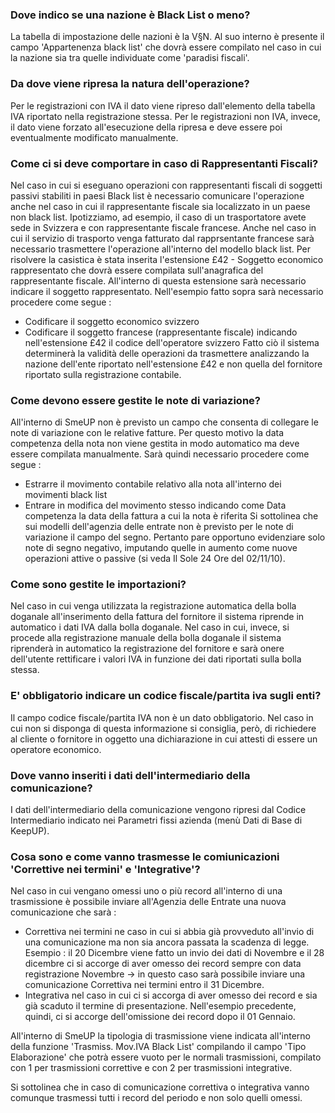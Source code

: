 ### Dove indico se una nazione è Black List o meno?

La tabella di impostazione delle nazioni è la V§N. Al suo interno è presente il campo 'Appartenenza black list' che dovrà essere compilato nel caso in cui la nazione sia tra quelle individuate come 'paradisi fiscali'.

### Da dove viene ripresa la natura dell'operazione?

Per le registrazioni con IVA il dato viene ripreso dall'elemento della tabella IVA riportato nella registrazione stessa. Per le registrazioni non IVA, invece, il dato viene forzato all'esecuzione della ripresa e deve essere poi eventualmente modificato manualmente.

### Come ci si deve comportare in caso di Rappresentanti Fiscali?

Nel caso in cui si eseguano operazioni con rappresentanti fiscali di soggetti passivi stabiliti in paesi Black list è necessario comunicare l'operazione anche nel caso in cui il rappresentante fiscale sia localizzato in un paese non black list. Ipotizziamo, ad esempio, il caso di un trasportatore avete sede in Svizzera e con rappresentante fiscale francese. Anche nel caso in cui il servizio di trasporto venga fatturato dal rapprsentante francese sarà necessario trasmettere l'operazione all'interno del modello black list.
Per risolvere la casistica è stata inserita l'estensione £42 - Soggetto economico rappresentato che dovrà essere compilata sull'anagrafica del rappresentante fiscale. All'interno di questa estensione sarà necessario indicare il soggetto rappresentato.
Nell'esempio fatto sopra sarà necessario procedere come segue : 
 * Codificare il soggetto economico svizzero
 * Codificare il soggetto francese (rappresentante fiscale) indicando nell'estensione £42 il codice dell'operatore svizzero
Fatto ciò il sistema determinerà la validità delle operazioni da trasmettere analizzando la nazione dell'ente riportato nell'estensione £42 e non quella del fornitore riportato sulla registrazione contabile.

### Come devono essere gestite le note di variazione?

All'interno di SmeUP non è previsto un campo che consenta di collegare le note di variazione con le relative fatture. Per questo motivo la data competenza della nota non viene gestita in modo automatico ma deve essere compilata manualmente. Sarà quindi necessario procedere come segue : 
 * Estrarre il movimento contabile relativo alla nota all'interno dei movimenti black list
 * Entrare in modifica del movimento stesso indicando come Data competenza la data della fattura a cui la nota è riferita
Si sottolinea che sui modelli dell'agenzia delle entrate non è previsto per le note di variazione il campo del segno. Pertanto pare opportuno evidenziare solo note di segno negativo, imputando quelle in aumento come nuove operazioni attive o passive (si veda Il Sole 24 Ore del 02/11/10).

### Come sono gestite le importazioni?

Nel caso in cui venga utilizzata la registrazione automatica della bolla doganale all'inserimento della fattura del fornitore il sistema riprende in automatico i dati IVA dalla bolla doganale.
Nel caso in cui, invece, si procede alla registrazione manuale della bolla doganale il sistema riprenderà in automatico la registrazione del fornitore e sarà onere dell'utente rettificare i valori IVA in funzione dei dati riportati sulla bolla stessa.

### E' obbligatorio indicare un codice fiscale/partita iva sugli enti?

Il campo codice fiscale/partita IVA non è un dato obbligatorio. Nel caso in cui non si disponga di questa informazione si consiglia, però, di richiedere al cliente o fornitore in oggetto una dichiarazione in cui attesti di essere un operatore economico.

### Dove vanno inseriti i dati dell'intermediario della comunicazione?

I dati dell'intermediario della comunicazione vengono ripresi dal Codice Intermediario indicato nei Parametri fissi azienda (menù Dati di Base di KeepUP).

### Cosa sono e come vanno trasmesse le comiunicazioni 'Correttive nei termini' e 'Integrative'?

Nel caso in cui vengano omessi uno o più record all'interno di una trasmissione è possibile inviare all'Agenzia delle Entrate una nuova comunicazione che sarà : 
 * Correttiva nei termini ne caso in cui si abbia già provveduto all'invio di una comunicazione ma non sia ancora passata la scadenza di legge. Esempio :  il 20 Dicembre viene fatto un invio dei dati di Novembre e il 28 dicembre ci si accorge di aver omesso dei record sempre con data registrazione Novembre -> in questo caso sarà possibile inviare una comunicazione  Correttiva nei termini entro il 31 Dicembre.
 * Integrativa nel caso in cui ci si accorga di aver omesso dei record e sia già scaduto il termine di presentazione. Nell'esempio precedente, quindi, ci si accorge dell'omissione dei record dopo il 01 Gennaio.

All'interno di SmeUP la tipologia di trasmissione viene indicata all'interno della funzione 'Trasmiss. Mov.IVA Black List' compilando il campo 'Tipo Elaborazione' che potrà essere vuoto per le normali trasmissioni, compilato con 1 per trasmissioni correttive e con 2 per trasmissioni integrative.

Si sottolinea che in caso di comunicazione correttiva o integrativa vanno comunque trasmessi tutti i record del periodo e non solo quelli omessi.

